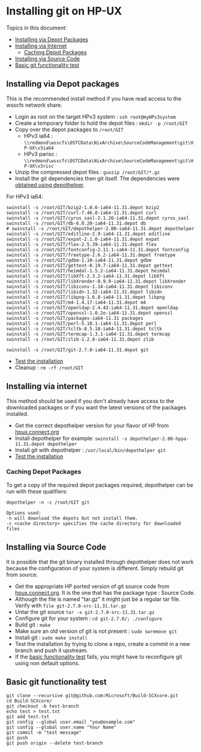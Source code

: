 # Installing git on HP-UX

Topics in this document:

* [Installing via Depot Packages](#installing-via-depot-packages)
* [Installing via Internet](#installing-via-internet)
  * [Caching Depot Packages](#caching-depot-packages)
* [Installing via Source Code](#installing-via-source-code)
* [Basic git functionality test](#basic-git-functionality-test)

## Installing via Depot packages

This is the recommended install method if you have read access to the wsscfs network share.

* Login as root on the target HPv3 system : `ssh root@myHPv3system`
* Create a temporary folder to hold the depot files : `mkdir -p /root/GIT`
* Copy over the depot packages to `/root/GIT`
  * HPv3 ia64 : `\\redmond\wsscfs\OSTCData\NixArchive\SourceCodeManagement\git\HP-UX\v3ia64`
  * HPv3 parisc : `\\redmond\wsscfs\OSTCData\NixArchive\SourceCodeManagement\git\HP-UX\v3risc`
* Unzip the compressed depot files : `gunzip /root/GIT/*.gz`
* Install the git dependencies then git itself. The dependencies were [obtained using depothelper](#caching-depot-packages).

For HPv3 ia64:
```shell
swinstall -s /root/GIT/bzip2-1.0.6-ia64-11.31.depot bzip2
swinstall -s /root/GIT/curl-7.46.0-ia64-11.31.depot curl
swinstall -s /root/GIT/cyrus_sasl-2.1.26-ia64-11.31.depot cyrus_sasl
swinstall -s /root/GIT/db-6.0.20-ia64-11.31.depot db
# swinstall -s /root/GIT/depothelper-2.00-ia64-11.31.depot depothelper
swinstall -s /root/GIT/editline-2.9-ia64-11.31.depot editline
swinstall -s /root/GIT/expat-2.1.0-ia64-11.31.depot expat
swinstall -s /root/GIT/flex-2.5.39-ia64-11.31.depot flex
swinstall -s /root/GIT/fontconfig-2.11.1-ia64-11.31.depot fontconfig
swinstall -s /root/GIT/freetype-2.6.2-ia64-11.31.depot freetype
swinstall -s /root/GIT/gdbm-1.10-ia64-11.31.depot gdbm
swinstall -s /root/GIT/gettext-0.19.7-ia64-11.31.depot gettext
swinstall -s /root/GIT/heimdal-1.5.2-ia64-11.31.depot heimdal
swinstall -s /root/GIT/libXft-2.3.2-ia64-11.31.depot libXft
swinstall -s /root/GIT/libXrender-0.9.9-ia64-11.31.depot libXrender
swinstall -s /root/GIT/libiconv-1.14-ia64-11.31.depot libiconv
swinstall -s /root/GIT/libidn-1.32-ia64-11.31.depot libidn
swinstall -s /root/GIT/libpng-1.6.8-ia64-11.31.depot libpng
swinstall -s /root/GIT/m4-1.4.17-ia64-11.31.depot m4
swinstall -s /root/GIT/openldap-2.4.43-ia64-11.31.depot openldap
swinstall -s /root/GIT/openssl-1.0.2e-ia64-11.31.depot openssl
swinstall -s /root/GIT/packages-ia64-11.31 packages
swinstall -s /root/GIT/perl-5.10.1-ia64-11.31.depot perl
swinstall -s /root/GIT/tcltk-8.5.18-ia64-11.31.depot tcltk
swinstall -s /root/GIT/termcap-1.3.1-ia64-11.31.depot termcap
swinstall -s /root/GIT/zlib-1.2.8-ia64-11.31.depot zlib

swinstall -s /root/GIT/git-2.7.0-ia64-11.31.depot git
```
* [Test the installation](#basic-git-functionality-test)
* Cleanup : `rm -rf /root/GIT`

## Installing via internet

This method should be used if you don't already have access to the downloaded packages or if you want the latest versions of the packages installed. 
* Get the correct depothelper version for your flavor of HP from [hpux.connect.org](http://hpux.connect.org.uk/hppd/hpux/Sysadmin/depothelper-2.00/)
* Install depothelper for example: `swinstall -s depothelper-2.00-hppa-11.31.depot depothelper`
* Install git with depothelper : `/usr/local/bin/depothelper git`
* [Test the installation](#basic-git-functionality-test)

### Caching Depot Packages
To get a copy of the required depot packages required, depothelper can be run with these qualifiers:
```
depothelper -n -c /root/GIT git

Options used:
-n will download the depots but not install them.
-c <cache directory> specifies the cache directory for downloaded files
```

## Installing via Source Code

It is possible that the git binary installed through depothelper does not work because the configuration of your system is different. Simply rebuild git from source.
* Get the appropriate HP ported version of git source code from [hpux.connect.org](http://hpux.connect.org.uk/hppd/hpux/Development/Tools/git-2.7.0/). It is the one that has the package type : Source Code.
* Although the file is named "tar.gz" it might just be a regular tar file. Verify with `file git-2.7.0-src-11.31.tar.gz`
* Untar the git source `tar -x git-2.7.0-src-11.31.tar.gz`
* Configure git for your system : `cd git-2.7.0/; ./configure`
* Build git : `make`
* Make sure an old version of git is not present : `sudo swremove git`
* Install git : `sudo make install`
* Test the installation by trying to clone a repo, create a commit in a new branch and push it upstream.
* If the [basic functionality test](#basic-git-functionality-test) fails, you might have to reconfigure git using non default options.

## Basic git functionality test
```shell
git clone --recursive git@github.com:Microsoft/Build-SCXcore.git
cd Build-SCXcore/
git checkout -b test-branch
echo test > test.txt
git add test.txt
git config --global user.email "you@example.com"
git config --global user.name "Your Name"
git commit -m "test message"
git push
git push origin --delete test-branch
```
